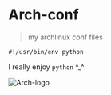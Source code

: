 Arch-conf
=========

> my archlinux conf files

    #!/usr/bin/env python

I really enjoy `python` ^_^

![Arch-logo](http://github.com/Mo0OFier/Arch-conf/raw/master/allogo.jpg)
